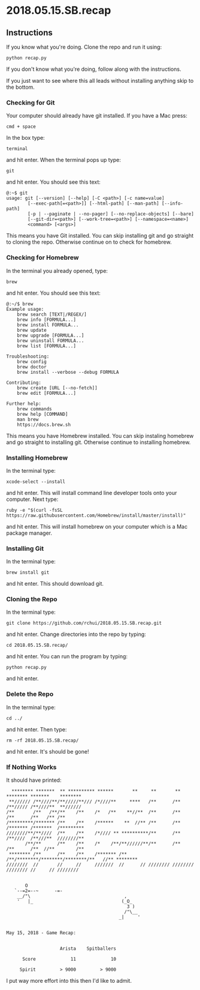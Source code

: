 # 2018.05.15.SB.recap

## Instructions
If you know what you're doing. Clone the repo and run it using:

    python recap.py

If you don't know what you're doing, follow along with the instructions.

If you just want to see where this all leads without installing anything skip to the bottom.

### Checking for Git
Your computer should already have git installed. If you have a Mac press:

    cmd + space

In the box type:

    terminal

and hit enter. When the terminal pops up type:

    git

and hit enter. You should see this text:

    @:~$ git
    usage: git [--version] [--help] [-C <path>] [-c name=value]
            [--exec-path[=<path>]] [--html-path] [--man-path] [--info-path]
            [-p | --paginate | --no-pager] [--no-replace-objects] [--bare]
            [--git-dir=<path>] [--work-tree=<path>] [--namespace=<name>]
            <command> [<args>]

This means you have Git installed. You can skip installing git and go straight to cloning the repo. Otherwise continue on to check for homebrew.

### Checking for Homebrew
In the terminal you already opened, type:

    brew

and hit enter. You should see this text:

    @:~/$ brew
    Example usage:
        brew search [TEXT|/REGEX/]
        brew info [FORMULA...]
        brew install FORMULA...
        brew update
        brew upgrade [FORMULA...]
        brew uninstall FORMULA...
        brew list [FORMULA...]

    Troubleshooting:
        brew config
        brew doctor
        brew install --verbose --debug FORMULA

    Contributing:
        brew create [URL [--no-fetch]]
        brew edit [FORMULA...]

    Further help:
        brew commands
        brew help [COMMAND]
        man brew
        https://docs.brew.sh

This means you have Homebrew installed. You can skip instaling homebrew and go straight to installing git. Otherwise continue to installing homebrew.

### Installing Homebrew
In the terminal type:

    xcode-select --install

and hit enter. This will install command line developer tools onto your computer. Next type:

    ruby -e "$(curl -fsSL https://raw.githubusercontent.com/Homebrew/install/master/install)"

and hit enter. This will install homebrew on your computer which is a Mac package manager.

### Installing Git
In the terminal type:

    brew install git

and hit enter. This should download git.

### Cloning the Repo
In the terminal type:

    git clone https://github.com/rchui/2018.05.15.SB.recap.git

and hit enter. Change directories into the repo by typing:

    cd 2018.05.15.SB.recap/

and hit enter. You can run the program by typing:

    python recap.py

and hit enter.

### Delete the Repo
In the terminal type:

    cd ../

and hit enter. Then type:

    rm -rf 2018.05.15.SB.recap/

and hit enter. It's should be gone!

### If Nothing Works
It should have printed:

      ******** *******  ** ********** ******       **     **       **       ******** *******    ********
     **////// /**////**/**/////**/// /*////**     ****   /**      /**      /**///// /**////**  **////// 
    /**       /**   /**/**    /**    /*   /**    **//**  /**      /**      /**      /**   /** /**       
    /*********/******* /**    /**    /******    **  //** /**      /**      /******* /*******  /*********
    ////////**/**////  /**    /**    /*//// ** **********/**      /**      /**////  /**///**  ////////**
           /**/**      /**    /**    /*    /**/**//////**/**      /**      /**      /**  //**        /**
     ******** /**      /**    /**    /******* /**     /**/********/********/********/**   //** ******** 
    ////////  //       //     //     ///////  //      // //////// //////// //////// //     // ////////  


           O
       `--=2=--~      -=-
        __/"\                                   ,
        '   |_                                 (_O_
                                                 3 )
                                                /"\__
                                              _|     '


    May 15, 2018 - Game Recap:


                        Arista    Spitballers

          Score             11             10

         Spirit         > 9000         > 9000

I put way more effort into this then I'd like to admit.